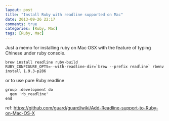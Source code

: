 ```yaml
---
layout: post
title: "Install Ruby with readline supported on Mac"
date: 2013-09-26 22:17
comments: true
categories: [Ruby, Mac]
tags: [Ruby, Mac]
---
```


Just a memo for installing ruby on Mac OSX with the feature of typing Chinese under ruby console.

    brew install readline ruby-build
    RUBY_CONFIGURE_OPTS=--with-readline-dir=`brew --prefix readline` rbenv install 1.9.3-p286

or to use pure Ruby readline

    group :development do
      gem 'rb_readline'
    end

ref: https://github.com/guard/guard/wiki/Add-Readline-support-to-Ruby-on-Mac-OS-X
